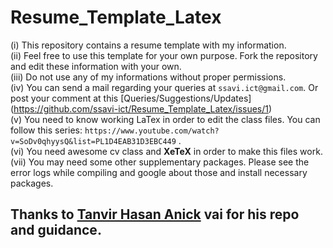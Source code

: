 # Resume_Template_Latex

(i) This repository contains a resume template with my information. <br>
(ii) Feel free to use this template for your own purpose. Fork the repository and edit these information with your own. <br>
(iii) Do not use any of my informations without proper permissions. <br>
(iv) You can send a mail regarding your queries at ```ssavi.ict@gmail.com```. Or post your comment at this [Queries/Suggestions/Updates] (https://github.com/ssavi-ict/Resume_Template_Latex/issues/1) <br>
(v) You need to know working LaTex in order to edit the class files. You can follow this series: ```https://www.youtube.com/watch?v=SoDv0qhyysQ&list=PL1D4EAB31D3EBC449``` . <br>
(vi) You need awesome cv class and **XeTeX** in order to make this files work. <br>
(vii) You may need some other supplementary packages. Please see the error logs while compiling and google about those and install necessary packages.


## Thanks to [Tanvir Hasan Anick](https://github.com/tanvir002700) vai for his repo and guidance. 
